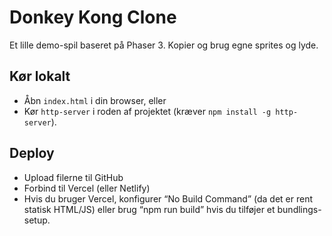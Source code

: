 # Donkey Kong Clone

Et lille demo-spil baseret på Phaser 3. 
Kopier og brug egne sprites og lyde.

## Kør lokalt

- Åbn `index.html` i din browser, eller
- Kør `http-server` i roden af projektet (kræver `npm install -g http-server`).

## Deploy

- Upload filerne til GitHub
- Forbind til Vercel (eller Netlify)
- Hvis du bruger Vercel, konfigurer “No Build Command” 
  (da det er rent statisk HTML/JS) eller brug “npm run build” 
  hvis du tilføjer et bundlings-setup.

